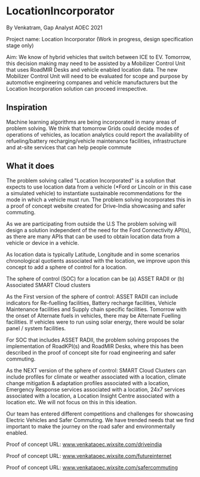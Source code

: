 # LocationIncorporator
By Venkatram, Gap Analyst AOEC 2021

Project name: Location Incorporator (Work in progress, design specification stage only)

Aim: We know of hybrid vehicles that switch between ICE to EV. Tomorrow, this decision making may need to be assisted by a Mobilizer Control Unit that uses RoadMIR Desks and vehicle enabled location data. The new Mobilizer Control Unit will need to be evaluated for scope and purpose by automotive engineering companes and vehicle manufacturers but the Location Incorporation solution can proceed irrespective.

## Inspiration
Machine learning algorithms are being incorporated in many areas of problem solving. We think that tomorrow Grids could decide modes of operations of vehicles, as location analytics could report the availability of refueling/battery recharging/vehicle maintenance facilities, infrastructure and at-site services that can help people commute 

## What it does
The problem solving called "Location Incorporated" is a solution that expects to use location data from a vehicle (*Ford or Lincoln or in this case a simulated vehicle) to instantiate sustainable recommendations for the mode in which a vehicle must run. The problem solving incorporates this in a proof of concept website created for Drive-India showcasing and safer commuting.

As we are participating from outside the U.S 
The problem solving will design a solution independent of the need for the Ford Connectivity API(s), as there are many APIs that can be used to obtain location data from a vehicle or device in a vehicle.

As location data is typically Latitude, Longitude and in some scenarios chronological quotients associated with the location, we improve upon this concept to add a sphere of control for a location.

The sphere of control (SOC) for a location can be (a) ASSET RADII or (b) Associated SMART Cloud clusters

As the First version of the sphere of control: ASSET RADII can include indicators for Re-fuelling facilities, Battery recharge facilities, Vehicle Maintenance facilities and Supply chain specific facilities. Tomorrow with the onset of Alternate fuels in vehicles, there may be Alternate Fuelling facilities. If vehicles were to run using solar energy, there would be solar panel / system facilities.

For SOC that includes ASSET RADII, the problem solving proposes the implementation of RoadKPI(s) and RoadMIR  Desks, where this has been described in the proof of concept site for road engineering and safer commuting.

As the NEXT version of the sphere of control: SMART Cloud Clusters can include profiles for climate or weather associated with a location, climate change mitigation & adaptation profiles associated with a location, Emergency Response services associated with a location, 24x7 services associated with a location, a Location Insight Centre associated with a location etc. We will not focus on this in this ideation.

Our team has entered different competitions and challenges for showcasing Electric Vehicles and Safer Commuting. We have trended needs that we find important to make the journey on the road safer and environmentally enabled.

Proof of concept URL: www.venkataoec.wixsite.com/driveindia

Proof of concept URL: www.venkataoec.wixsite.com/futureinternet

Proof of concept URL: www.venkataoec.wixsite.com/safercommuting

